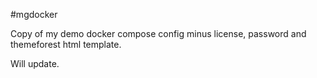 #mgdocker

Copy of my demo docker compose config minus license, password and themeforest html template.

Will update.